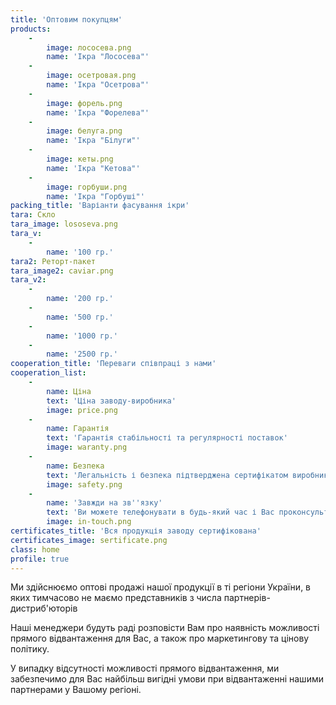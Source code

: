 ```yaml
---
title: 'Оптовим покупцям'
products:
    -
        image: лососева.png
        name: 'Ікра "Лососева"'
    -
        image: осетровая.png
        name: 'Ікра "Осетрова"'
    -
        image: форель.png
        name: 'Ікра "Форелева"'
    -
        image: белуга.png
        name: 'Ікра "Білуги"'
    -
        image: кеты.png
        name: 'Ікра "Кетова"'
    -
        image: горбуши.png
        name: 'Ікра "Горбуші"'
packing_title: 'Варіанти фасування ікри'
tara: Скло
tara_image: lososeva.png
tara_v:
    -
        name: '100 гр.'
tara2: Реторт-пакет
tara_image2: caviar.png
tara_v2:
    -
        name: '200 гр.'
    -
        name: '500 гр.'
    -
        name: '1000 гр.'
    -
        name: '2500 гр.'
cooperation_title: 'Переваги співпраці з нами'
cooperation_list:
    -
        name: Ціна
        text: 'Ціна заводу-виробника'
        image: price.png
    -
        name: Гарантія
        text: 'Гарантія стабільності та регулярності поставок'
        image: waranty.png
    -
        name: Безпека
        text: 'Легальність і безпека підтверджена сертифікатом виробника та декларацією відповідності ISO 22 000 (НАССР)'
        image: safety.png
    -
        name: 'Завжди на зв''язку'
        text: 'Ви можете телефонувати в будь-який час і Вас проконсультують'
        image: in-touch.png
certificates_title: 'Вся продукція заводу сертифікована'
certificates_image: sertificate.png
class: home
profile: true
---
```


Ми здійснюємо оптові продажі нашої продукції в ті регіони України, в яких тимчасово не маємо 
представників з числа партнерів-дистриб'юторів

Наші менеджери будуть раді розповісти Вам про наявність можливості прямого
відвантаження для Вас, а також про маркетингову та цінову політику.

У випадку відсутності можливості прямого відвантаження, ми забезпечимо для Вас
найбільш вигідні умови при відвантаженні нашими партнерами у Вашому регіоні.
